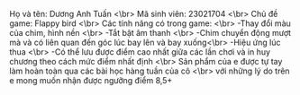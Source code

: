 Họ và tên: Dương Anh Tuấn <\br>
Mã sinh viên: 23021704 <\br>
Chủ đề game: Flappy bird <\br>
Các tính năng có trong game: <\br>
-Thay đổi màu của chim, hình nền <\br>
-Tắt bật âm thanh <\br>
-Chim chuyển động mượt mà và có liên quan đến góc lúc bay lên và bay xuống<\br>
-Hiệu ứng lúc thua <\br>
-Có thể lưu được điểm cao nhất giữa các lần chơi và in huy chương theo cách mức điểm nhất định <\br>
Sản phẩm của e được tự tay làm hoàn toàn qua các bài học hàng tuần của cô <\br>
với những lý do trên e mong muốn nhận được ngưỡng điểm 8,5+
